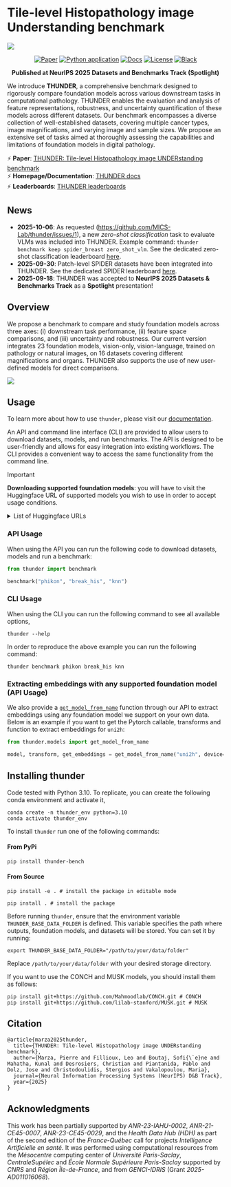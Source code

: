 
# Tile-level Histopathology image Understanding benchmark

<img src="https://raw.githubusercontent.com/MICS-Lab/thunder/main/docs/banner.png" />

<div align="center">

[![Paper](https://img.shields.io/badge/THUNDER-arXiv.2507.07860-purple.svg)](https://arxiv.org/abs/2507.07860)
[![Python application](https://github.com/MICS-lab/thunder/actions/workflows/ci.yml/badge.svg)](https://github.com/MICS-lab/thunder/actions/workflows/ci.yml)
[![Docs](https://img.shields.io/badge/docs-mkdocs-blue)](https://mics-lab.github.io/thunder/)
[![License](https://img.shields.io/badge/License-CC%20BY%204.0-lightgrey.svg)](https://github.com/MICS-Lab/thunder/blob/main/LICENSE)
[![Black](https://img.shields.io/badge/code%20style-black-000000.svg)](https://black.readthedocs.io/en/stable/)

</div>

<div align="center">

**Published at NeurIPS 2025 Datasets and Benchmarks Track (Spotlight)**

</div>

We introduce **THUNDER**, a comprehensive benchmark designed to rigorously compare foundation models across various downstream tasks in computational pathology. THUNDER enables the evaluation and analysis of feature representations, robustness, and uncertainty quantification of these models across different datasets. Our benchmark encompasses a diverse collection of well-established datasets, covering multiple cancer types, image magnifications, and varying image and sample sizes. We propose an extensive set of tasks aimed at thoroughly assessing the capabilities and limitations of foundation models in digital pathology.

&#9889; **Paper**: [THUNDER: Tile-level Histopathology image UNDERstanding benchmark](https://arxiv.org/abs/2507.07860)\
&#9889; **Homepage/Documentation**: [THUNDER docs](https://mics-lab.github.io/thunder/)\
&#9889; **Leaderboards**: [THUNDER leaderboards](https://mics-lab.github.io/thunder/leaderboards/)

## News

* **2025-10-06**: As requested (https://github.com/MICS-Lab/thunder/issues/1), a new *zero-shot classification* task to evaluate VLMs was included into THUNDER. Example command: `thunder benchmark keep spider_breast zero_shot_vlm`. See the dedicated zero-shot classification leaderboard [here](https://mics-lab.github.io/thunder/leaderboards/).
* **2025-09-30**: Patch-level SPIDER datasets have been integrated into THUNDER. See the dedicated SPIDER leaderboard [here](https://mics-lab.github.io/thunder/leaderboards/).
* **2025-09-18**: THUNDER was accepted to **NeurIPS 2025 Datasets & Benchmarks Track** as a **Spotlight** presentation!


## Overview

We propose a benchmark to compare and study foundation models across three axes: (i) downstream task performance, (ii) feature space comparisons, and (iii) uncertainty and robustness. Our current version integrates 23 foundation models, vision-only, vision-language, trained on pathology or natural images, on 16 datasets covering different magnifications and organs. THUNDER also supports the use of new user-defined models for direct comparisons.

<img src="https://raw.githubusercontent.com/MICS-Lab/thunder/main/docs/overview.png" />


## Usage
To learn more about how to use `thunder`, please visit our [documentation](https://mics-lab.github.io/thunder/).

An API and command line interface (CLI) are provided to allow users to download datasets, models, and run benchmarks. The API is designed to be user-friendly and allows for easy integration into existing workflows. The CLI provides a convenient way to access the same functionality from the command line.

> [!IMPORTANT]
> **Downloading supported foundation models**: you will have to visit the Huggingface URL of supported models you wish to use in order to accept usage conditions.

<details>
<summary>List of Huggingface URLs</summary>

* UNI: https://huggingface.co/MahmoodLab/UNI
* UNI2-h: https://huggingface.co/MahmoodLab/UNI2-h
* Virchow: https://huggingface.co/paige-ai/Virchow
* Virchow2: https://huggingface.co/paige-ai/Virchow2
* H-optimus-0: https://huggingface.co/bioptimus/H-optimus-0
* H-optimus-1: https://huggingface.co/bioptimus/H-optimus-1
* CONCH: https://huggingface.co/MahmoodLab/CONCH
* TITAN/CONCHv1.5: https://huggingface.co/MahmoodLab/TITAN
* Phikon: https://huggingface.co/owkin/phikon
* Phikon2: https://huggingface.co/owkin/phikon-v2
* Hibou-b: https://huggingface.co/histai/hibou-b
* Hibou-L: https://huggingface.co/histai/hibou-L
* Midnight-12k: https://huggingface.co/kaiko-ai/midnight
* KEEP: https://huggingface.co/Astaxanthin/KEEP
* QuiltNet-B-32: https://huggingface.co/wisdomik/QuiltNet-B-32
* PLIP: https://huggingface.co/vinid/plip
* MUSK: https://huggingface.co/xiangjx/musk
* DINOv2-B: https://huggingface.co/facebook/dinov2-base
* DINOv2-L: https://huggingface.co/facebook/dinov2-large
* ViT-B: https://huggingface.co/google/vit-base-patch16-224-in21k
* ViT-L: https://huggingface.co/google/vit-large-patch16-224-in21k
* CLIP-B: https://huggingface.co/openai/clip-vit-base-patch32
* CLIP-L: https://huggingface.co/openai/clip-vit-large-patch14

</details>

### API Usage
When using the API you can run the following code to download datasets, models and run a benchmark:

```python
from thunder import benchmark

benchmark("phikon", "break_his", "knn")
```

### CLI Usage
When using the CLI you can run the following command to see all available options,

```console
thunder --help
```

In order to reproduce the above example you can run the following command:

```console
thunder benchmark phikon break_his knn
```

### Extracting embeddings with any supported foundation model (API Usage)
We also provide a [`get_model_from_name`](https://mics-lab.github.io/thunder/api/#thunder.models.get_model_from_name) function through our API to extract embeddings using any foundation model we support on your own data. Below is an example if you want to get the Pytorch callable, transforms and function to extract embeddings for `uni2h`:

```python
from thunder.models import get_model_from_name

model, transform, get_embeddings = get_model_from_name("uni2h", device="cuda")
```

## Installing thunder

Code tested with Python 3.10. To replicate, you can create the following conda environment and activate it,
```console
conda create -n thunder_env python=3.10
conda activate thunder_env
```

To install `thunder` run one of the following commands:

#### From PyPi
```console
pip install thunder-bench
```

#### From Source
```console
pip install -e . # install the package in editable mode
```
```console
pip install . # install the package
```

Before running `thunder`, ensure that the environment variable `THUNDER_BASE_DATA_FOLDER` is defined. This variable specifies the path where outputs, foundation models, and datasets will be stored. You can set it by running:

```console
export THUNDER_BASE_DATA_FOLDER="/path/to/your/data/folder"
```

Replace `/path/to/your/data/folder` with your desired storage directory.

If you want to use the CONCH and MUSK models, you should install them as follows:

```console
pip install git+https://github.com/Mahmoodlab/CONCH.git # CONCH
pip install git+https://github.com/lilab-stanford/MUSK.git # MUSK
```

## Citation
```
@article{marza2025thunder,
  title={THUNDER: Tile-level Histopathology image UNDERstanding benchmark},
  author={Marza, Pierre and Fillioux, Leo and Boutaj, Sofi{\`e}ne and Mahatha, Kunal and Desrosiers, Christian and Piantanida, Pablo and Dolz, Jose and Christodoulidis, Stergios and Vakalopoulou, Maria},
  journal={Neural Information Processing Systems (NeurIPS) D&B Track},
  year={2025}
}
```

## Acknowledgments
This work has been partially supported by *ANR-23-IAHU-0002*, *ANR-21-CE45-0007*, *ANR-23-CE45-0029*, and the *Health Data Hub (HDH)* as part of the second edition of the *France-Québec* call for projects *Intelligence Artificielle en santé*. It was performed using computational resources from the *Mésocentre* computing center of *Université Paris-Saclay*, *CentraleSupélec* and *École Normale Supérieure Paris-Saclay* supported by *CNRS* and *Région Île-de-France*, and from *GENCI-IDRIS*
(Grant *2025-AD011016068*).
